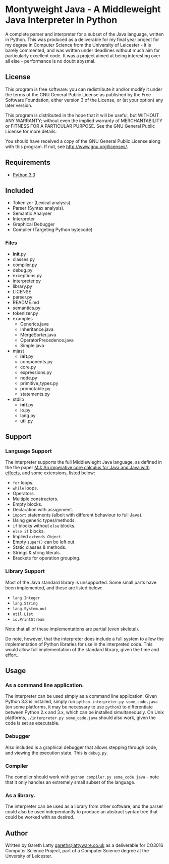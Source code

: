 # Montyweight Java - A Middleweight Java Interpreter In Python

A complete parser and interpreter for a subset of the Java language, written
in Python. This was produced as a deliverable for my final year project for 
my degree in Computer Science from the University of Leicester - it is barely
commented, and was written under deadlines without much aim for particularly 
excellent code. It was a project aimed at being interesting over all else - 
performance is no doubt abysmal.

## License

This program is free software: you can redistribute it and/or modify
it under the terms of the GNU General Public License as published by
the Free Software Foundation, either version 3 of the License, or
(at your option) any later version.

This program is distributed in the hope that it will be useful,
but WITHOUT ANY WARRANTY; without even the implied warranty of
MERCHANTABILITY or FITNESS FOR A PARTICULAR PURPOSE.  See the
GNU General Public License for more details.

You should have received a copy of the GNU General Public License
along with this program.  If not, see <http://www.gnu.org/licenses/>.

## Requirements

 - [Python 3.3](http://www.python.org/download/releases/3.3.0/)

## Included

 - Tokenizer (Lexical analysis).
 - Parser (Syntax analysis).
 - Semantic Analyser
 - Interpreter
 - Graphical Debugger
 - Compiler (Targeting Python bytecode)

### Files

 - __init__.py
 - classes.py
 - compiler.py
 - debug.py
 - exceptions.py
 - interpreter.py
 - library.py
 - LICENSE
 - parser.py
 - README.md
 - semantics.py
 - tokenizer.py
 - examples
   - Generics.java
   - Inheritance.java
   - MergeSorter.java
   - OperatorPrecedence.java
   - Simple.java
 - mjast
   - __init__.py
   - components.py
   - core.py
   - expressions.py
   - node.py
   - primitive_types.py
   - promotable.py
   - statements.py
 - stdlib
   - __init__.py
   - io.py
   - lang.py
   - util.py

## Support

### Language Support

The interpreter supports the full Middlewieght Java language, as defined in the
the paper [MJ: An imperative core calculus for Java and Java with
effects](http://www.cl.cam.ac.uk/techreports/UCAM-CL-TR-563.pdf), and some
extensions, listed below:

 - `for` loops.
 - `while` loops.
 - Operators.
 - Multiple constructors.
 - Empty blocks.
 - Declaration with assignment.
 - `import` statements (albeit with different behaviour to full Java).
 - Using generic types/methods.
 - `if` blocks without `else` blocks.
 - `else if` blocks.
 - Implied `extends Object`.
 - Empty `super()` can be left out.
 - Static classes & methods.
 - Strings & string literals.
 - Brackets for operation grouping.

### Library Support

Most of the Java standard library is unsupported. Some small parts have been
implemented, and these are listed below:

 - `lang.Integer`
 - `lang.String`
 - `lang.System.out`
 - `util.List`
 - `io.PrintStream`

Note that all of these implementations are partial (even skeletal).

Do note, however, that the interpreter does include a full system to allow the
implementation of Python libraries for use in the interpreted code. This would
allow full implementation of the standard library, given the time and effort.

## Usage

### As a command line application.

The interpreter can be used simply as a command line application. Given
Python 3.3 is installed, simply run `python interpreter.py some_code.java`
(on some platforms, it may be necessary to use `python3` to differentiate
between Python 2.x and 3.x, which can be installed simultaneously. On Unix
platforms, `./interpreter.py some_code.java` should also work, given the code
is set as executable.

### Debugger

Also included is a graphical debugger that allows stepping through code, and
viewing the execution state. This is `debug.py`.

### Compiler

The compiler should work with `python compiler.py some_code.java` - note that
it only handles an extremely small subset of the language.

### As a library.

The interpreter can be used as a library from other software, and the parser
could also be used independantly to produce an abstract syntax tree that could
be worked with as desired.

## Author

Written by Gareth Latty <gareth@lattyware.co.uk> as a deliverable for CO3016 
Computer Science Project, part of a Computer Science degree at the Unversity
of Leicester.

